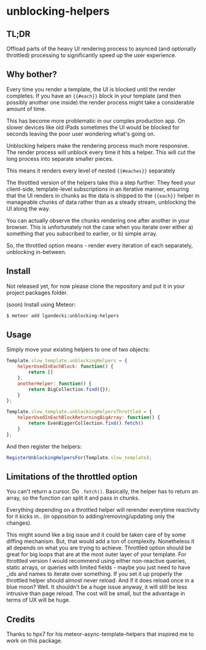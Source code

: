 unblocking-helpers
============================

## TL;DR

Offload parts of the heavy UI rendering process to asynced (and optionally throttled) processing to significantly speed up the user experience.

## Why bother?

Every time you render a template, the UI is blocked until the render completes. If you have an `{{#each}}` block in your template (and then possibly another one inside) the render process might take a considerable amount of time.

This has become more problematic in our complex production app. On slower devices like old iPads sometimes the UI would be blocked for seconds leaving the poor user wondering what's going on.

Unblocking helpers make the rendering process much more responsive. The render process will unblock every time it hits a helper. This will cut the long process into separate smaller pieces.

This means it renders every level of nested `{{#eaches}}` separately

The throttled version of the helpers take this a step further. They feed your client-side, template-level subscriptions in an iterative manner, ensuring that the UI renders in chunks as the data is shipped to the `{{each}}` helper in manageable chunks of data rather than as a steady stream, unblocking the UI along the way.

You can actually observe the chunks rendering one after another in your browser. This is unfortunately not the case when you iterate over either
 a) something that you subscribed to earlier, or
 b) simple array.

So, the throttled option means - render every iteration of each separately, unblocking in-between.

## Install

Not released yet, for now please clone the repository and put it in your project packages folder.

(soon) Install using Meteor:

```sh
$ meteor add lgandecki:unblocking-helpers
```


## Usage

Simply move your existing helpers to one of two objects:

```javascript
Template.slow_template.unblockingHelpers = {
	helperUsedInEachBlock: function() {
		return []
	},
	anotherHelper: function() {
		return BigCollection.find({});
	}
};

Template.slow_template.unblockingHelpersThrottled = {
	helperUsedInEachBlockReturningBigArray: function() {
		return EvenBiggerCollection.find().fetch()
	}
}; 
```

And then register the helpers:
```javascript
RegisterUnblockingHelpersFor(Template.slow_template);
```

## Limitations of the throttled option

You can't return a cursor. Do `.fetch()`. Basically, the helper has to return an array, so the function can split it and pass in chunks.

Everything depending on a throttled helper will rerender everytime reactivity for it kicks in.. (in opposition to adding/removing/updating only the changes).
 
This might sound like a big issue and it could be taken care of by some diffing mechanism. But, that would add a ton of complexity. Nonetheless it all depends on what you are trying to achieve. Throttled option should be great for big loops that are at the most outer layer of your template. For throttled version I would recommend using either non-reactive queries, static arrays, or queries with limited fields - maybe you just need to have _ids and names to iterate over something. If you set it up properly the throttled helper should almost never reload. And if it does reload once in a blue moon? Well. It shouldn't be a huge issue anyway, it will still be less intrusive than page reload. The cost will be small, but the advantage in terms of UX will be huge. 
  
## Credits

Thanks to hpx7 for his meteor-async-template-helpers that inspired me to work on this package. 
